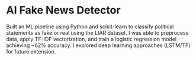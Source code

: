 # AI Fake News Detector
Built an ML pipeline using Python and scikit-learn to classify political statements as fake or real using the LIAR dataset. I was able to preprocess data, apply TF-IDF vectorization, and train a logistic regression model achieving ~62% accuracy. I explored deep learning approaches (LSTM/TF) for future extension.

